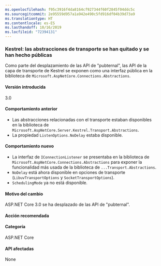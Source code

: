 ```yaml
---
ms.openlocfilehash: f95c3916f4da8164cf927344f60f2845f04ddc5c
ms.sourcegitcommit: 2e95559d957a1a942e490c5fd916df04b39d73a9
ms.translationtype: HT
ms.contentlocale: es-ES
ms.lasthandoff: 10/16/2019
ms.locfileid: "72394131"
---
```

### <a name="kestrel-transport-abstractions-removed-and-made-public"></a>Kestrel: las abstracciones de transporte se han quitado y se han hecho públicas

Como parte del desplazamiento de las API de "pubternal", las API de la capa de transporte de Kestrel se exponen como una interfaz pública en la biblioteca de `Microsoft.AspNetCore.Connections.Abstractions`.

#### <a name="version-introduced"></a>Versión introducida

3.0

#### <a name="old-behavior"></a>Comportamiento anterior

- Las abstracciones relacionadas con el transporte estaban disponibles en la biblioteca de `Microsoft.AspNetCore.Server.Kestrel.Transport.Abstractions`.
- La propiedad `ListenOptions.NoDelay` estaba disponible.

#### <a name="new-behavior"></a>Comportamiento nuevo

- La interfaz de `IConnectionListener` se presentaba en la biblioteca de `Microsoft.AspNetCore.Connections.Abstractions` para exponer la funcionalidad más usada de la biblioteca de `...Transport.Abstractions`.
- `NoDelay` está ahora disponible en opciones de transporte (`LibuvTransportOptions` y `SocketTransportOptions`).
- `SchedulingMode` ya no está disponible.

#### <a name="reason-for-change"></a>Motivo del cambio

ASP.NET Core 3.0 se ha desplazado de las API de "pubternal".

#### <a name="recommended-action"></a>Acción recomendada

#### <a name="category"></a>Categoría

ASP.NET Core

#### <a name="affected-apis"></a>API afectadas

None

<!-- 

### Affected APIs

Not detectable via API analysis

-->
